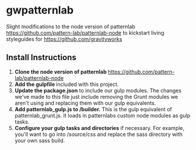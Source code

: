 # gwpatternlab
Slight modifications to the node version of patternlab https://github.com/pattern-lab/patternlab-node to kickstart living styleguides for https://github.com/gravityworks

## Install Instructions
1. <strong>Clone the node version of patternlab</strong> https://github.com/pattern-lab/patternlab-node
2. <strong>Add the gulpfile </strong>included with this project.
3. <strong>Update the package.json</strong> to include our gulp modules. The changes we've made to this file just include removing the Grunt modules we aren't using and replacing them with our gulp equivalents.
4. <strong>Add patternlab_gulp.js to /builder.</strong> This is the gulp equivalent of patternlab_grunt.js. It loads in patternlabs custom node modules as gulp tasks.
5. <strong>Configure your gulp tasks and directories</strong> if necessary. For example, you'll want to go into /source/css and replace the sass directory with your own sass build.
